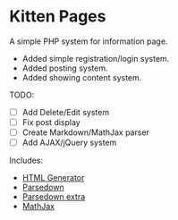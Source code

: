 # Kitten Pages

A simple PHP system for information page.

- Added simple registration/login system.
- Added posting system.
- Added showing content system.

TODO:

- [ ] Add Delete/Edit system
- [ ] Fix post display
- [ ] Create Markdown/MathJax parser
- [ ] Add AJAX/jQuery system

Includes:
- [HTML Generator](https://github.com/Ch3shireDev/html-generator)
- [Parsedown](http://parsedown.org/)
- [Parsedown extra](https://github.com/erusev/parsedown-extra)
- [MathJax](https://www.mathjax.org/)